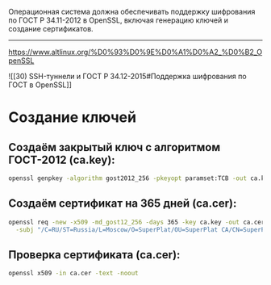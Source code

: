 Операционная система должна обеспечивать поддержку шифрования по ГОСТ Р 34.11-2012 в OpenSSL, включая генерацию ключей и создание сертификатов. 

___

https://www.altlinux.org/%D0%93%D0%9E%D0%A1%D0%A2_%D0%B2_OpenSSL

![[30) SSH-туннели и ГОСТ Р 34.12-2015#Поддержка шифрования по ГОСТ в OpenSSL]]

# Создание ключей

## Создаём закрытый ключ с алгоритмом ГОСТ-2012 (ca.key):

```bash
openssl genpkey -algorithm gost2012_256 -pkeyopt paramset:TCB -out ca.key
```

## Создаём сертификат на 365 дней (ca.cer):

```bash
openssl req -new -x509 -md_gost12_256 -days 365 -key ca.key -out ca.cer \
  -subj "/C=RU/ST=Russia/L=Moscow/O=SuperPlat/OU=SuperPlat CA/CN=SuperPlat CA Root"
```

## Проверка сертификата (ca.cer):

```bash
openssl x509 -in ca.cer -text -noout
```